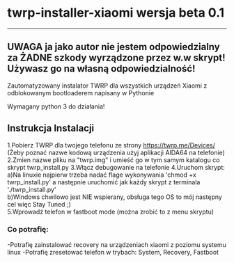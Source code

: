 # twrp-installer-xiaomi wersja beta 0.1

--------------------------------------------------------------------
UWAGA ja jako autor nie jestem odpowiedzialny za ŻADNE szkody
wyrządzone przez w.w skrypt! Używasz go na własną odpowiedzialność!
--------------------------------------------------------------------

Zautomatyzowany instalator TWRP dla wszystkich urządzeń Xiaomi z odblokowanym bootloaderem napisany w Pythonie

Wymagany python 3 do działania!

## Instrukcja Instalacji

1.Pobierz TWRP dla twojego telefonu ze strony https://twrp.me/Devices/ (Żeby poznać nazwe kodową urządzenia użyj aplikacji AIDA64 na telefonie)
2.Zmien nazwe pliku na "twrp.img" i umieść go w tym samym katalogu co skrypt twrp_install.py
3.Włącz debugowanie na telefonie
4.Uruchom skrypt:<br>
 a)Na linuxie najpierw trzeba nadać flage wykonywania 'chmod +x twrp_install.py'
   a następnie uruchomić jak każdy skrypt z terminala './twrp_install.py'<br>
 b)Windows chwilowo jest NIE wspierany, obsługa tego OS to mój następny cel więc Stay Tuned ;) <br>
5.Wprowadź telefon w fastboot mode (można zrobić to z menu skryptu)

### Co potrafię:
-Potrafię zainstalować recovery na urządzeniach xiaomi z poziomu systemu linux
-Potrafię zresetować telefon w trybach: System, Recovery, Fastboot
